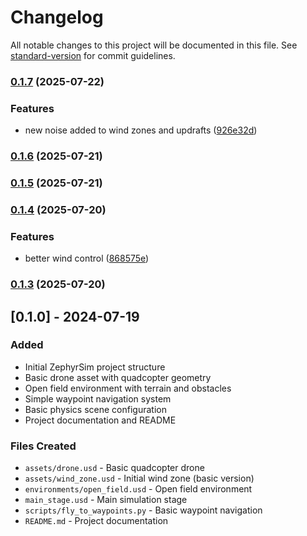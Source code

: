 # Changelog

All notable changes to this project will be documented in this file. See [standard-version](https://github.com/conventional-changelog/standard-version) for commit guidelines.

### [0.1.7](https://github.com/SaharshSS/ZephyrSim/compare/v0.1.6...v0.1.7) (2025-07-22)


### Features

* new noise added to wind zones and updrafts ([926e32d](https://github.com/SaharshSS/ZephyrSim/commit/926e32d1bbb0ff9fdd8f322a63e0835d94234903))

### [0.1.6](https://github.com/SaharshSS/ZephyrSim/compare/v0.1.5...v0.1.6) (2025-07-21)

### [0.1.5](https://github.com/SaharshSS/ZephyrSim/compare/v0.1.4...v0.1.5) (2025-07-21)

### [0.1.4](https://github.com/SaharshSS/ZephyrSim/compare/v0.1.3...v0.1.4) (2025-07-20)


### Features

* better wind control ([868575e](https://github.com/SaharshSS/ZephyrSim/commit/868575ea2b4895261cddaed0f6391aaf40638542))

### [0.1.3](https://github.com/SaharshSS/ZephyrSim/compare/v0.1.2...v0.1.3) (2025-07-20)

## [0.1.0] - 2024-07-19

### Added
- Initial ZephyrSim project structure
- Basic drone asset with quadcopter geometry
- Open field environment with terrain and obstacles
- Simple waypoint navigation system
- Basic physics scene configuration
- Project documentation and README

### Files Created
- `assets/drone.usd` - Basic quadcopter drone
- `assets/wind_zone.usd` - Initial wind zone (basic version)
- `environments/open_field.usd` - Open field environment
- `main_stage.usd` - Main simulation stage
- `scripts/fly_to_waypoints.py` - Basic waypoint navigation
- `README.md` - Project documentation
